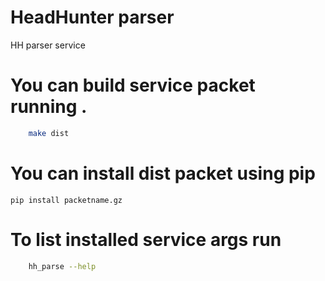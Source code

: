 # HeadHunter parser  
HH parser service 

 # You can build service packet running . 

```bash
    make dist
```
# You can install dist packet using pip 

    pip install packetname.gz

# To list installed service args run 

```bash
    hh_parse --help 
```
